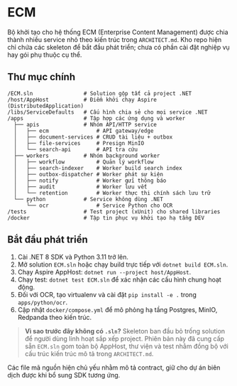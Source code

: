 # ECM

Bộ khởi tạo cho hệ thống ECM (Enterprise Content Management) được chia thành nhiều service nhỏ theo kiến trúc trong `ARCHITECT.md`. Kho repo hiện chỉ chứa các skeleton để bắt đầu phát triển; chưa có phần cài đặt nghiệp vụ hay gói phụ thuộc cụ thể.

## Thư mục chính

```
/ECM.sln                # Solution gộp tất cả project .NET
/host/AppHost           # Điểm khởi chạy Aspire (DistributedApplication)
/libs/ServiceDefaults   # Cấu hình chia sẻ cho mọi service .NET
/apps                   # Tập hợp các ứng dụng và worker
  ├── apis              # Nhóm API/HTTP service
  │   ├── ecm               # API gateway/edge
  │   ├── document-services # CRUD tài liệu + outbox
  │   ├── file-services     # Presign MinIO
  │   └── search-api        # API tra cứu
  ├── workers           # Nhóm background worker
  │   ├── workflow          # Quản lý workflow
  │   ├── search-indexer    # Worker build search index
  │   ├── outbox-dispatcher # Worker phát sự kiện
  │   ├── notify            # Worker gửi thông báo
  │   ├── audit             # Worker lưu vết
  │   └── retention         # Worker thực thi chính sách lưu trữ
  └── python            # Service không dùng .NET
      └── ocr               # Service Python cho OCR
/tests                  # Test project (xUnit) cho shared libraries
/docker                 # Tập tin phục vụ khởi tạo hạ tầng DEV
```

## Bắt đầu phát triển

1. Cài .NET 8 SDK và Python 3.11 trở lên.
2. Mở solution `ECM.sln` hoặc chạy build trực tiếp với `dotnet build ECM.sln`.
3. Chạy Aspire AppHost: `dotnet run --project host/AppHost`.
4. Chạy test: `dotnet test ECM.sln` để xác nhận các cấu hình chung hoạt động.
5. Đối với OCR, tạo virtualenv và cài đặt `pip install -e .` trong `apps/python/ocr`.
6. Cập nhật `docker/compose.yml` để mô phỏng hạ tầng Postgres, MinIO, Redpanda theo kiến trúc.

> **Vì sao trước đây không có `.sln`?** Skeleton ban đầu bỏ trống solution để người dùng linh hoạt sắp xếp project. Phiên bản này đã cung cấp sẵn `ECM.sln` gom toàn bộ AppHost, thư viện và test nhằm đồng bộ với cấu trúc kiến trúc mô tả trong `ARCHITECT.md`.

Các file mã nguồn hiện chủ yếu nhằm mô tả contract, giữ cho dự án biên dịch được khi bổ sung SDK tương ứng.
